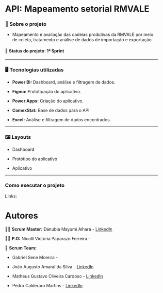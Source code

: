 # API: Mapeamento setorial RMVALE

### :mag_right: Sobre o projeto
- Mapeamento e avaliação das cadeias produtivas da RMVALE por meio de coleta, tratamento e análise de dados de importação e exportação.

#### :memo: Status do projeto: 1ª Sprint
----------------------------------------------------

### :desktop_computer: Tecnologias utilizadas
- **Power BI:** Dashboard, análise e filtragem de dados.

- **Figma:** Prototipação do aplicativo.

- **Power Apps:** Criação do aplicativo.

- **ComexStat:** Base de dados para o API

- **Excel:** Análise e filtragem de dados encontrados.

----------------------------------------------

### :framed_picture: Layouts
- Dashboard

- Protótipo do aplicativo

- Aplicativo

--------------------------------------

### Como executar o projeto
Links:



# Autores
:woman_student: **Scrum Master:** Danubia Mayumi Aihara - [LinkedIn](https://www.linkedin.com/in/danubia-mayumi-aihara-74332326b/)

:woman_student: **P.O:** Nicolli Victoria Paparazo Ferreira -

:busts_in_silhouette:	**Scrum Team:**
- Gabriel Sene Moreira -  

- João Augusto Amaral da Silva - [LinkedIn](https://www.linkedin.com/in/jo%C3%A3o-augusto-4114b0214)

- Matheus Gustavo Oliveira Cardoso - [LinkedIn](https://www.linkedin.com/in/theuscards)

- Pedro Calderaro Martins - [LinkedIn](https://www.linkedin.com/in/pedro-calderaro-175462262/)
